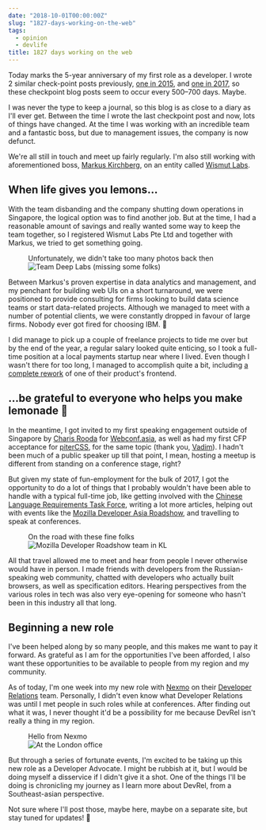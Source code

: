 ```yaml
---
date: "2018-10-01T00:00:00Z"
slug: "1827-days-working-on-the-web"
tags:
  - opinion
  - devlife
title: 1827 days working on the web
---
```


Today marks the 5-year anniversary of my first role as a developer. I wrote 2 similar check-point posts previously, [one in 2015](/blog/542-days-as-a-drupal-developer/), and [one in 2017](/blog/1239-days-as-a-web-developer/), so these checkpoint blog posts seem to occur every 500–700 days. Maybe.

I was never the type to keep a journal, so this blog is as close to a diary as I'll ever get. Between the time I wrote the last checkpoint post and now, lots of things have changed. At the time I was working with an incredible team and a fantastic boss, but due to management issues, the company is now defunct.

We're all still in touch and meet up fairly regularly. I'm also still working with aforementioned boss, [Markus Kirchberg](https://sg.linkedin.com/in/markuskirchberg), on an entity called [Wismut Labs](https://www.wismutlabs.com).

## When life gives you lemons…

With the team disbanding and the company shutting down operations in Singapore, the logical option was to find another job. But at the time, I had a reasonable amount of savings and really wanted some way to keep the team together, so I registered Wismut Labs Pte Ltd and together with Markus, we tried to get something going.

<figure>
    <figcaption>Unfortunately, we didn't take too many photos back then</figcaption>
    <img srcset="/images/posts/1827-days/deeplabs-480.jpg 480w, /images/posts/1827-days/deeplabs-640.jpg 640w, /images/posts/1827-days/deeplabs-960.jpg 960w, /images/posts/1827-days/deeplabs-1280.jpg 1280w" sizes="(max-width: 400px) 100vw, (max-width: 960px) 75vw, 640px" src="/images/posts/1827-days/deeplabs-640.jpg" alt="Team Deep Labs (missing some folks)">
</figure>

Between Markus's proven expertise in data analytics and management, and my penchant for building web UIs on a short turnaround, we were positioned to provide consulting for firms looking to build data science teams or start data-related projects. Although we managed to meet with a number of potential clients, we were constantly dropped in favour of large firms. Nobody ever got fired for choosing IBM. <span class="emoji" role="img" tabindex="0" aria-label="person shrugging">&#x1F937;</span>

I did manage to pick up a couple of freelance projects to tide me over but by the end of the year, a regular salary looked quite enticing, so I took a full-time position at a local payments startup near where I lived. Even though I wasn't there for too long, I managed to accomplish quite a bit, including [a complete rework](/blog/refactoring-an-inherited-codebase/) of one of their product's frontend.

## …be grateful to everyone who helps you make lemonade <span class="emoji" role="img" tabindex="0" aria-label="lemon">&#x1F34B;</span>

In the meantime, I got invited to my first speaking engagement outside of Singapore by [Charis Rooda](https://imakewebsites.hk/) for [Webconf.asia](https://www.webconf.asia/), as well as had my first CFP acceptance for [piterCSS](https://pitercss.com/), for the same topic (thank you, [Vadim](https://twitter.com/pepelsbey)). I hadn't been much of a public speaker up till that point, I mean, hosting a meetup is different from standing on a conference stage, right?

But given my state of fun-employment for the bulk of 2017, I got the opportunity to do a lot of things that I probably wouldn't have been able to handle with a typical full-time job, like getting involved with the [Chinese Language Requirements Task Force](http://w3c.github.io/clreq/charter/), writing a lot more articles, helping out with events like the [Mozilla Developer Asia Roadshow](https://hacks.mozilla.org/2017/02/devroadshow/), and travelling to speak at conferences.

<figure>
    <figcaption>On the road with these fine folks</figcaption>
    <img srcset="/images/posts/1827-days/moz-480.jpg 480w, /images/posts/1827-days/moz-640.jpg 640w, /images/posts/1827-days/moz-960.jpg 960w, /images/posts/1827-days/moz-1280.jpg 1280w" sizes="(max-width: 400px) 100vw, (max-width: 960px) 75vw, 640px" src="/images/posts/1827-days/moz-640.jpg" alt="Mozilla Developer Roadshow team in KL">
</figure>

All that travel allowed me to meet and hear from people I never otherwise would have in person. I made friends with developers from the Russian-speaking web community, chatted with developers who actually built browsers, as well as specification editors. Hearing perspectives from the various roles in tech was also very eye-opening for someone who hasn't been in this industry all that long.

## Beginning a new role

I've been helped along by so many people, and this makes me want to pay it forward. As grateful as I am for the opportunities I've been afforded, I also want these opportunities to be available to people from my region and my community.

As of today, I'm one week into my new role with [Nexmo](https://www.nexmo.com/) on their [Developer Relations](https://www.nexmo.com/blog/2017/03/14/one-year-developer-relations-nexmo-dr/) team. Personally, I didn't even know what Developer Relations was until I met people in such roles while at conferences. After finding out what it was, I never thought it'd be a possibility for me because DevRel isn't really a thing in my region.

<figure>
    <figcaption>Hello from Nexmo</figcaption>
    <img srcset="/images/posts/1827-days/nexmo-480.jpg 480w, /images/posts/1827-days/nexmo-640.jpg 640w, /images/posts/1827-days/nexmo-960.jpg 960w, /images/posts/1827-days/nexmo-1280.jpg 1280w" sizes="(max-width: 400px) 100vw, (max-width: 960px) 75vw, 640px" src="/images/posts/1827-days/nexmo-640.jpg" alt="At the London office">
</figure>

But through a series of fortunate events, I'm excited to be taking up this new role as a Developer Advocate. I might be rubbish at it, but I would be doing myself a disservice if I didn't give it a shot. One of the things I'll be doing is chronicling my journey as I learn more about DevRel, from a Southeast-asian perspective.

Not sure where I'll post those, maybe here, maybe on a separate site, but stay tuned for updates! <span class="emoji" role="img" tabindex="0" aria-label="person dancing">&#x1F483;</span>
